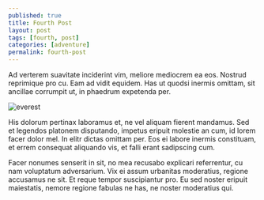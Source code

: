 ```yaml
---
published: true
title: Fourth Post
layout: post
tags: [fourth, post]
categories: [adventure]
permalink: fourth-post
---
```

Ad verterem suavitate inciderint vim, meliore mediocrem ea eos. Nostrud reprimique pro cu. Eam ad vidit equidem. Has ut quodsi inermis omittam, sit ancillae corrumpit ut, in phaedrum expetenda per.

![everest](http://s.hswstatic.com/gif/mt-everest-tourism-171676392.jpg)

His dolorum pertinax laboramus et, ne vel aliquam fierent mandamus. Sed et legendos platonem disputando, impetus eripuit molestie an cum, id lorem facer dolor mel. In elitr dictas omittam per. Eos ei labore inermis constituam, et errem consequat aliquando vis, et falli erant sadipscing cum.

Facer nonumes senserit in sit, no mea recusabo explicari referrentur, cu nam voluptatum adversarium. Vix ei assum urbanitas moderatius, regione accusamus ne sit. Et reque tempor suscipiantur pro. Eu sed noster eripuit maiestatis, nemore regione fabulas ne has, ne noster moderatius qui.
